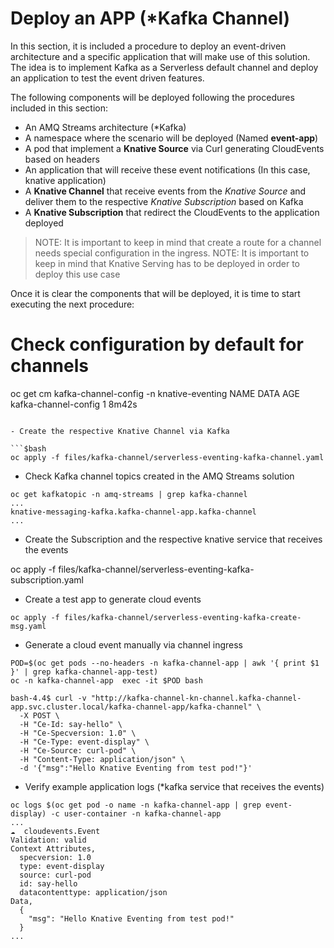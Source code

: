 # Deploy an APP (*Kafka Channel)

In this section, it is included a procedure to deploy an event-driven architecture and a specific application that will make use of this solution. The idea is to implement Kafka as a Serverless default channel and deploy an application to test the event driven features.

The following components will be deployed following the procedures included in this section:

- An AMQ Streams architecture (*Kafka)
- A namespace where the scenario will be deployed (Named __event-app__)
- A pod that implement a __Knative Source__ via Curl generating CloudEvents based on headers
- An application that will receive these event notifications (In this case, knative application)
- A __Knative Channel__ that receive events from the *Knative Source* and deliver them to the respective *Knative Subscription* based on Kafka
- A __Knative Subscription__ that redirect the CloudEvents to the application deployed

> NOTE: It is important to keep in mind that create a route for a channel needs special configuration in the ingress.
> NOTE: It is important to keep in mind that Knative Serving has to be deployed in order to deploy this use case

Once it is clear the components that will be deployed, it is time to start executing the next procedure:

# Check configuration by default for channels
oc get cm kafka-channel-config -n knative-eventing
NAME                  DATA   AGE
kafka-channel-config   1      8m42s
```

- Create the respective Knative Channel via Kafka

```$bash
oc apply -f files/kafka-channel/serverless-eventing-kafka-channel.yaml
```

- Check Kafka channel topics created in the AMQ Streams solution

```$bash
oc get kafkatopic -n amq-streams | grep kafka-channel
...
knative-messaging-kafka.kafka-channel-app.kafka-channel
...
```

- Create the Subscription and the respective knative service that receives the events

oc apply -f files/kafka-channel/serverless-eventing-kafka-subscription.yaml

- Create a test app to generate cloud events

```$bash
oc apply -f files/kafka-channel/serverless-eventing-kafka-create-msg.yaml
``` 

- Generate a cloud event manually via channel ingress

```$bash
POD=$(oc get pods --no-headers -n kafka-channel-app | awk '{ print $1 }' | grep kafka-channel-app-test)
oc -n kafka-channel-app  exec -it $POD bash

bash-4.4$ curl -v "http://kafka-channel-kn-channel.kafka-channel-app.svc.cluster.local/kafka-channel-app/kafka-channel" \
  -X POST \
  -H "Ce-Id: say-hello" \
  -H "Ce-Specversion: 1.0" \
  -H "Ce-Type: event-display" \
  -H "Ce-Source: curl-pod" \
  -H "Content-Type: application/json" \
  -d '{"msg":"Hello Knative Eventing from test pod!"}'
```

- Verify example application logs (*kafka service that receives the events)

```$bash
oc logs $(oc get pod -o name -n kafka-channel-app | grep event-display) -c user-container -n kafka-channel-app
...
☁️  cloudevents.Event
Validation: valid
Context Attributes,
  specversion: 1.0
  type: event-display
  source: curl-pod
  id: say-hello
  datacontenttype: application/json
Data,
  {
    "msg": "Hello Knative Eventing from test pod!"
  }
...
```
